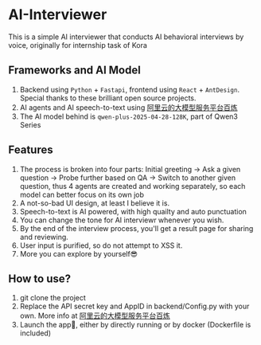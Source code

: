 # AI-Interviewer
This is a simple AI interviewer that conducts AI behavioral interviews by voice, originally for internship task of Kora

## Frameworks and AI Model
1. Backend using `Python` + `Fastapi`, frontend using `React` + `AntDesign`. Special thanks to these brilliant open source projects.
2. AI agents and AI speech-to-text using [阿里云的大模型服务平台百炼](https://bailian.console.aliyun.com/?tab=doc#/doc)
3. The AI model behind is `qwen-plus-2025-04-28-128K`, part of Qwen3 Series

## Features
1. The process is broken into four parts: Initial greeting -> Ask a given question -> Probe further based on QA -> Switch to another given question, thus 4 agents are created and working separately, so each model can better focus on its own job
2. A not-so-bad UI design, at least I believe it is.
3. Speech-to-text is AI powered, with high quailty and auto punctuation
4. You can change the tone for AI interviewr whenever you wish.
5. By the end of the interview process, you'll get a result page for sharing and reviewing.
6. User input is purified, so do not attempt to XSS it.
7. More you can explore by yourself😎

## How to use?
1. git clone the project
2. Replace the API secret key and AppID in backend/Config.py with your own. More info at [阿里云的大模型服务平台百炼](https://bailian.console.aliyun.com/?tab=doc#/doc)
3. Launch the app🚀, either by directly running or by docker (Dockerfile is included)
